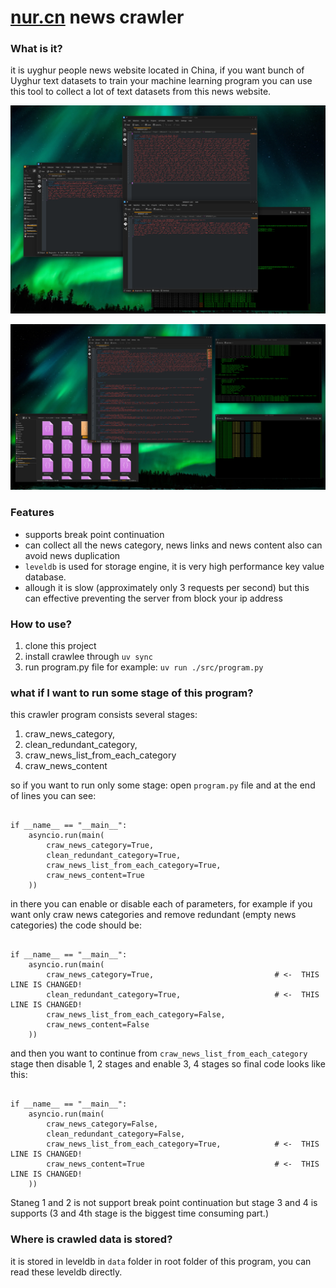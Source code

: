 # [nur.cn](https://nur.cn) news crawler

### What is it?

it is uyghur people news website located in China, if you want bunch of Uyghur text datasets to train your machine learning program you can use this tool to collect a lot of text datasets from this news website.

![image](./Screenshot_20240725_161417.png)

![image](./Screenshot_20240726_150803.png)

### Features
- supports break point continuation
- can collect all the news category, news links and news content also can avoid news duplication
- `leveldb` is used for storage engine, it is very high performance key value database.
- allough it is slow (approximately only 3 requests per second) but this can effective preventing the server from block your ip address
### How to use?

1. clone this project
2. install crawlee through `uv sync`
3. run program.py file for example: `uv run ./src/program.py`

### what if I want to run some stage of this program?

this crawler program consists several stages:
1. craw_news_category,
2. clean_redundant_category,
3. craw_news_list_from_each_category
4. craw_news_content

so if you want to run only some stage: open `program.py` file and at the end of lines you can see:

```

if __name__ == "__main__":
    asyncio.run(main(
        craw_news_category=True,
        clean_redundant_category=True,
        craw_news_list_from_each_category=True,
        craw_news_content=True
    ))
```

in there you can enable or disable each of parameters, for example if you want only craw news categories and remove redundant (empty news categories) the code should be:

```

if __name__ == "__main__":
    asyncio.run(main(
        craw_news_category=True,                           # <-  THIS LINE IS CHANGED!
        clean_redundant_category=True,                     # <-  THIS LINE IS CHANGED!
        craw_news_list_from_each_category=False,
        craw_news_content=False
    ))

```

and then you want to continue from `craw_news_list_from_each_category` stage then disable 1, 2 stages and enable 3, 4 stages so final code looks like this:

```

if __name__ == "__main__":
    asyncio.run(main(
        craw_news_category=False,
        clean_redundant_category=False,
        craw_news_list_from_each_category=True,            # <-  THIS LINE IS CHANGED!
        craw_news_content=True                             # <-  THIS LINE IS CHANGED!
    ))

```

Staneg 1 and 2 is not support break point continuation but stage 3 and 4 is supports (3 and 4th stage is the biggest time consuming part.)

### Where is crawled data is stored?

it is stored in leveldb in `data` folder in root folder of this program, you can read these leveldb directly.

